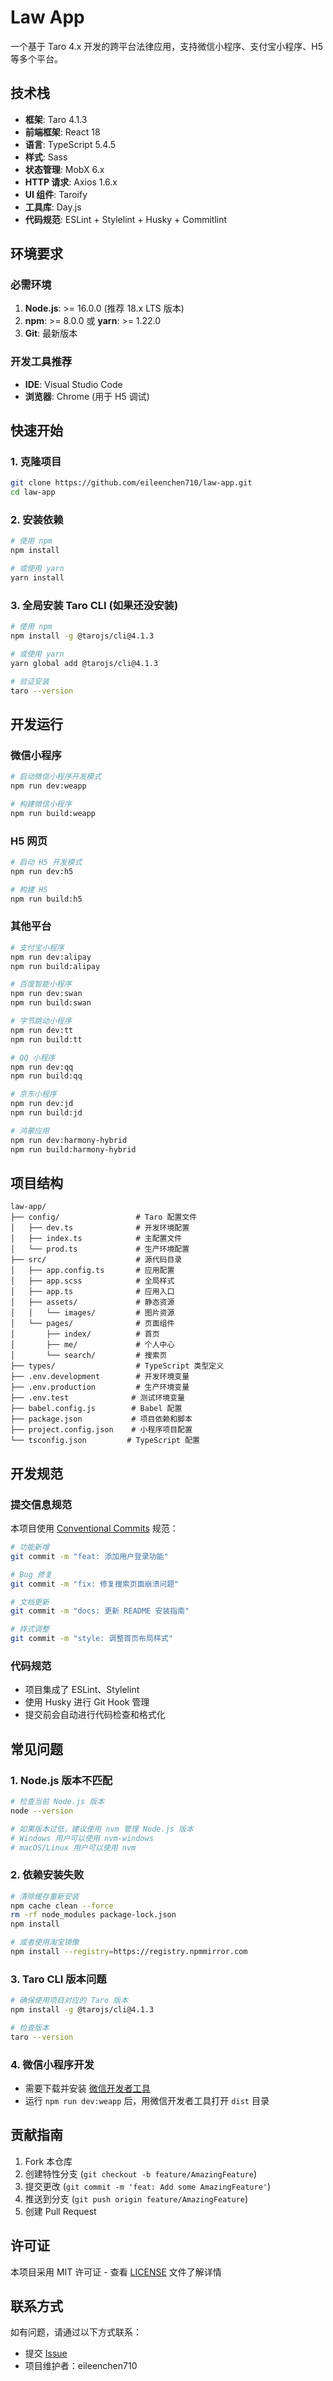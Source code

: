 # Law App

一个基于 Taro 4.x 开发的跨平台法律应用，支持微信小程序、支付宝小程序、H5 等多个平台。

## 技术栈

- **框架**: Taro 4.1.3
- **前端框架**: React 18
- **语言**: TypeScript 5.4.5
- **样式**: Sass
- **状态管理**: MobX 6.x
- **HTTP 请求**: Axios 1.6.x
- **UI 组件**: Taroify
- **工具库**: Day.js
- **代码规范**: ESLint + Stylelint + Husky + Commitlint

## 环境要求

### 必需环境
1. **Node.js**: >= 16.0.0 (推荐 18.x LTS 版本)
2. **npm**: >= 8.0.0 或 **yarn**: >= 1.22.0
3. **Git**: 最新版本

### 开发工具推荐
- **IDE**: Visual Studio Code
- **浏览器**: Chrome (用于 H5 调试)

## 快速开始

### 1. 克隆项目
```bash
git clone https://github.com/eileenchen710/law-app.git
cd law-app
```

### 2. 安装依赖
```bash
# 使用 npm
npm install

# 或使用 yarn
yarn install
```

### 3. 全局安装 Taro CLI (如果还没安装)
```bash
# 使用 npm
npm install -g @tarojs/cli@4.1.3

# 或使用 yarn
yarn global add @tarojs/cli@4.1.3

# 验证安装
taro --version
```

## 开发运行

### 微信小程序
```bash
# 启动微信小程序开发模式
npm run dev:weapp

# 构建微信小程序
npm run build:weapp
```

### H5 网页
```bash
# 启动 H5 开发模式
npm run dev:h5

# 构建 H5
npm run build:h5
```

### 其他平台
```bash
# 支付宝小程序
npm run dev:alipay
npm run build:alipay

# 百度智能小程序
npm run dev:swan
npm run build:swan

# 字节跳动小程序
npm run dev:tt
npm run build:tt

# QQ 小程序
npm run dev:qq
npm run build:qq

# 京东小程序
npm run dev:jd
npm run build:jd

# 鸿蒙应用
npm run dev:harmony-hybrid
npm run build:harmony-hybrid
```

## 项目结构

```
law-app/
├── config/                 # Taro 配置文件
│   ├── dev.ts              # 开发环境配置
│   ├── index.ts            # 主配置文件
│   └── prod.ts             # 生产环境配置
├── src/                    # 源代码目录
│   ├── app.config.ts       # 应用配置
│   ├── app.scss            # 全局样式
│   ├── app.ts              # 应用入口
│   ├── assets/             # 静态资源
│   │   └── images/         # 图片资源
│   └── pages/              # 页面组件
│       ├── index/          # 首页
│       ├── me/             # 个人中心
│       └── search/         # 搜索页
├── types/                  # TypeScript 类型定义
├── .env.development        # 开发环境变量
├── .env.production         # 生产环境变量
├── .env.test              # 测试环境变量
├── babel.config.js        # Babel 配置
├── package.json           # 项目依赖和脚本
├── project.config.json    # 小程序项目配置
└── tsconfig.json         # TypeScript 配置
```

## 开发规范

### 提交信息规范
本项目使用 [Conventional Commits](https://www.conventionalcommits.org/) 规范：

```bash
# 功能新增
git commit -m "feat: 添加用户登录功能"

# Bug 修复
git commit -m "fix: 修复搜索页面崩溃问题"

# 文档更新
git commit -m "docs: 更新 README 安装指南"

# 样式调整
git commit -m "style: 调整首页布局样式"
```

### 代码规范
- 项目集成了 ESLint、Stylelint
- 使用 Husky 进行 Git Hook 管理
- 提交前会自动进行代码检查和格式化

## 常见问题

### 1. Node.js 版本不匹配
```bash
# 检查当前 Node.js 版本
node --version

# 如果版本过低，建议使用 nvm 管理 Node.js 版本
# Windows 用户可以使用 nvm-windows
# macOS/Linux 用户可以使用 nvm
```

### 2. 依赖安装失败
```bash
# 清除缓存重新安装
npm cache clean --force
rm -rf node_modules package-lock.json
npm install

# 或者使用淘宝镜像
npm install --registry=https://registry.npmmirror.com
```

### 3. Taro CLI 版本问题
```bash
# 确保使用项目对应的 Taro 版本
npm install -g @tarojs/cli@4.1.3

# 检查版本
taro --version
```

### 4. 微信小程序开发
- 需要下载并安装 [微信开发者工具](https://developers.weixin.qq.com/miniprogram/dev/devtools/download.html)
- 运行 `npm run dev:weapp` 后，用微信开发者工具打开 `dist` 目录

## 贡献指南

1. Fork 本仓库
2. 创建特性分支 (`git checkout -b feature/AmazingFeature`)
3. 提交更改 (`git commit -m 'feat: Add some AmazingFeature'`)
4. 推送到分支 (`git push origin feature/AmazingFeature`)
5. 创建 Pull Request

## 许可证

本项目采用 MIT 许可证 - 查看 [LICENSE](LICENSE) 文件了解详情

## 联系方式

如有问题，请通过以下方式联系：
- 提交 [Issue](https://github.com/eileenchen710/law-app/issues)
- 项目维护者：eileenchen710

